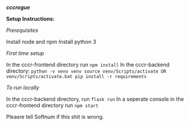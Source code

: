 ***cccrogue***

**Setup Instructions:**

*Prerequisites*

Install node and npm
Install python 3

*First time setup*

In the cccr-frontend directory run `npm install`
In the cccr-backend directory:
`python -v venv venv
source venv/Scripts/activate OR venv/Scripts/activate.bat
pip install -r requirements
`

*To run locally*

In the cccr-backend directory, run `flask run`
In a seperate console in the cccr-frontend directory run `npm start`



Pleasre tell Softnum if this shit is wrong.
